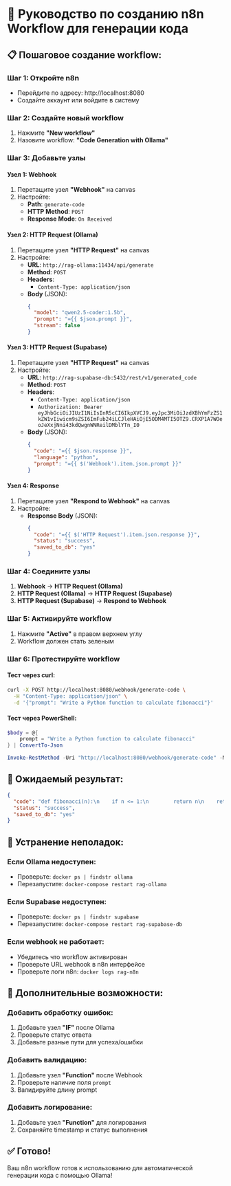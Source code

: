 # 🚀 Руководство по созданию n8n Workflow для генерации кода

## 📋 **Пошаговое создание workflow:**

### **Шаг 1: Откройте n8n**
- Перейдите по адресу: http://localhost:8080
- Создайте аккаунт или войдите в систему

### **Шаг 2: Создайте новый workflow**
1. Нажмите **"New workflow"**
2. Назовите workflow: **"Code Generation with Ollama"**

### **Шаг 3: Добавьте узлы**

#### **Узел 1: Webhook**
1. Перетащите узел **"Webhook"** на canvas
2. Настройте:
   - **Path**: `generate-code`
   - **HTTP Method**: `POST`
   - **Response Mode**: `On Received`

#### **Узел 2: HTTP Request (Ollama)**
1. Перетащите узел **"HTTP Request"** на canvas
2. Настройте:
   - **URL**: `http://rag-ollama:11434/api/generate`
   - **Method**: `POST`
   - **Headers**:
     - `Content-Type: application/json`
   - **Body** (JSON):
     ```json
     {
       "model": "qwen2.5-coder:1.5b",
       "prompt": "={{ $json.prompt }}",
       "stream": false
     }
     ```

#### **Узел 3: HTTP Request (Supabase)**
1. Перетащите узел **"HTTP Request"** на canvas
2. Настройте:
   - **URL**: `http://rag-supabase-db:5432/rest/v1/generated_code`
   - **Method**: `POST`
   - **Headers**:
     - `Content-Type: application/json`
     - `Authorization: Bearer eyJhbGciOiJIUzI1NiIsInR5cCI6IkpXVCJ9.eyJpc3MiOiJzdXBhYmFzZS1kZW1vIiwicm9sZSI6ImFub24iLCJleHAiOjE5ODM4MTI5OTZ9.CRXP1A7WOeoJeXxjNni43kdQwgnWNReilDMblYTn_I0`
   - **Body** (JSON):
     ```json
     {
       "code": "={{ $json.response }}",
       "language": "python",
       "prompt": "={{ $('Webhook').item.json.prompt }}"
     }
     ```

#### **Узел 4: Response**
1. Перетащите узел **"Respond to Webhook"** на canvas
2. Настройте:
   - **Response Body** (JSON):
     ```json
     {
       "code": "={{ $('HTTP Request').item.json.response }}",
       "status": "success",
       "saved_to_db": "yes"
     }
     ```

### **Шаг 4: Соедините узлы**
1. **Webhook** → **HTTP Request (Ollama)**
2. **HTTP Request (Ollama)** → **HTTP Request (Supabase)**
3. **HTTP Request (Supabase)** → **Respond to Webhook**

### **Шаг 5: Активируйте workflow**
1. Нажмите **"Active"** в правом верхнем углу
2. Workflow должен стать зеленым

### **Шаг 6: Протестируйте workflow**

#### **Тест через curl:**
```bash
curl -X POST http://localhost:8080/webhook/generate-code \
  -H "Content-Type: application/json" \
  -d '{"prompt": "Write a Python function to calculate fibonacci"}'
```

#### **Тест через PowerShell:**
```powershell
$body = @{
    prompt = "Write a Python function to calculate fibonacci"
} | ConvertTo-Json

Invoke-RestMethod -Uri "http://localhost:8080/webhook/generate-code" -Method POST -Body $body -ContentType "application/json"
```

## 🎯 **Ожидаемый результат:**

```json
{
  "code": "def fibonacci(n):\n    if n <= 1:\n        return n\n    return fibonacci(n-1) + fibonacci(n-2)",
  "status": "success",
  "saved_to_db": "yes"
}
```

## 🔧 **Устранение неполадок:**

### **Если Ollama недоступен:**
- Проверьте: `docker ps | findstr ollama`
- Перезапустите: `docker-compose restart rag-ollama`

### **Если Supabase недоступен:**
- Проверьте: `docker ps | findstr supabase`
- Перезапустите: `docker-compose restart rag-supabase-db`

### **Если webhook не работает:**
- Убедитесь что workflow активирован
- Проверьте URL webhook в n8n интерфейсе
- Проверьте логи n8n: `docker logs rag-n8n`

## 🚀 **Дополнительные возможности:**

### **Добавить обработку ошибок:**
1. Добавьте узел **"IF"** после Ollama
2. Проверьте статус ответа
3. Добавьте разные пути для успеха/ошибки

### **Добавить валидацию:**
1. Добавьте узел **"Function"** после Webhook
2. Проверьте наличие поля `prompt`
3. Валидируйте длину prompt

### **Добавить логирование:**
1. Добавьте узел **"Function"** для логирования
2. Сохраняйте timestamp и статус выполнения

## ✅ **Готово!**

Ваш n8n workflow готов к использованию для автоматической генерации кода с помощью Ollama!
